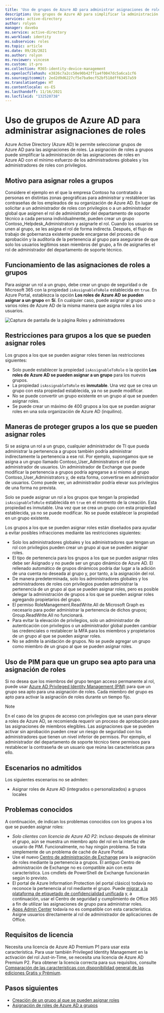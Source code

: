 ```yaml
---
title: 'Uso de grupos de Azure AD para administrar asignaciones de roles: Azure Active Directory'
description: Use grupos de Azure AD para simplificar la administración de asignaciones de roles en Azure Active Directory
services: active-directory
author: rolyon
manager: daveba
ms.service: active-directory
ms.workload: identity
ms.subservice: roles
ms.topic: article
ms.date: 09/28/2021
ms.author: rolyon
ms.reviewer: vincesm
ms.custom: it-pro
ms.collection: M365-identity-device-management
ms.openlocfilehash: e3826c7a2cc50e90b42ff1a4f0047dc5a6ca1cf6
ms.sourcegitcommit: 2ed2d9d6227cf5e7ba9ecf52bf518dff63457a59
ms.translationtype: HT
ms.contentlocale: es-ES
ms.lasthandoff: 11/16/2021
ms.locfileid: "132520738"
---
```

# <a name="use-azure-ad-groups-to-manage-role-assignments"></a>Uso de grupos de Azure AD para administrar asignaciones de roles

Azure Active Directory (Azure AD) le permite seleccionar grupos de Azure AD para las asignaciones de roles. La asignación de roles a grupos puede simplificar la administración de las asignaciones de roles en Azure AD con el mínimo esfuerzo de los administradores globales y los administradores de roles con privilegios.

## <a name="why-assign-roles-to-groups"></a>Motivo para asignar roles a grupos

Considere el ejemplo en el que la empresa Contoso ha contratado a personas en distintas zonas geográficas para administrar y restablecer las contraseñas de los empleados de su organización de Azure AD. En lugar de solicitar a un administrador de roles con privilegios o a un administrador global que asignen el rol de administrador del departamento de soporte técnico a cada persona individualmente, pueden crear un grupo Contoso_Helpdesk_Administrators y asignarle el rol. Cuando los usuarios se unen al grupo, se les asigna el rol de forma indirecta. Después, el flujo de trabajo de gobernanza existente puede encargarse del proceso de aprobación y la auditoría de la pertenencia al grupo para asegurarse de que solo los usuarios legítimos sean miembros del grupo, a fin de asignarles el rol de administrador del departamento de soporte técnico.

## <a name="how-role-assignments-to-groups-work"></a>Funcionamiento de las asignaciones de roles a grupos

Para asignar un rol a un grupo, debe crear un grupo de seguridad o de Microsoft 365 con la propiedad `isAssignableToRole` establecida en `true`. En Azure Portal, establezca la opción **Los roles de Azure AD se pueden asignar a un grupo** en **Sí**. En cualquier caso, puede asignar al grupo uno o varios roles de Azure AD de la misma manera que asigna roles a los usuarios.

![Captura de pantalla de la página Roles y administradores](./media/groups-concept/role-assignable-group.png)

## <a name="restrictions-for-role-assignable-groups"></a>Restricciones para grupos a los que se pueden asignar roles

Los grupos a los que se pueden asignar roles tienen las restricciones siguientes:

- Solo puede establecer la propiedad `isAssignableToRole` o la opción **Los roles de Azure AD se pueden asignar a un grupo** para los nuevos grupos.
- La propiedad `isAssignableToRole` es **inmutable**. Una vez que se crea un grupo con esta propiedad establecida, ya no se puede modificar.
- No se puede convertir un grupo existente en un grupo al que se pueden asignar roles.
- Se puede crear un máximo de 400 grupos a los que se puedan asignar roles en una sola organización de Azure AD (inquilino).

## <a name="how-are-role-assignable-groups-protected"></a>Maneras de proteger grupos a los que se pueden asignar roles

Si se asigna un rol a un grupo, cualquier administrador de TI que pueda administrar la pertenencia a grupos también podría administrar indirectamente la pertenencia a ese rol. Por ejemplo, supongamos que se asigna a un grupo llamado Contoso_User_Administrators el rol de administrador de usuarios. Un administrador de Exchange que puede modificar la pertenencia a grupos podría agregarse a sí mismo al grupo Contoso_User_Administrators y, de esta forma, convertirse en administrador de usuarios. Como puede ver, un administrador podría elevar sus privilegios de una forma no prevista.

Solo se puede asignar un rol a los grupos que tengan la propiedad `isAssignableToRole` establecida en `true` en el momento de la creación. Esta propiedad es inmutable. Una vez que se crea un grupo con esta propiedad establecida, ya no se puede modificar. No se puede establecer la propiedad en un grupo existente.

Los grupos a los que se pueden asignar roles están diseñados para ayudar a evitar posibles infracciones mediante las restricciones siguientes:

- Solo los administradores globales y los administradores que tengan un rol con privilegios pueden crear un grupo al que se pueden asignar roles.
- El tipo de pertenencia para los grupos a los que se pueden asignar roles debe ser Asignado y no puede ser un grupo dinámico de Azure AD. El rellenado automático de grupos dinámicos podría dar lugar a la adición de una cuenta no deseada al grupo y, por tanto, a la asignación del rol.
- De manera predeterminada, solo los administradores globales y los administradores de roles con privilegios pueden administrar la pertenencia de un grupo al que se pueden asignar roles, pero es posible delegar la administración de grupos a los que se pueden asignar roles agregando propietarios del grupo.
- El permiso RoleManagement.ReadWrite.All de Microsoft Graph es necesario para poder administrar la pertenencia de dichos grupos; Group.ReadWrite.All no funcionará.
- Para evitar la elevación de privilegios, solo un administrador de autenticación con privilegios o un administrador global pueden cambiar las credenciales o restablecer la MFA para los miembros y propietarios de un grupo al que se pueden asignar roles.
- No se admite la anidación de grupos. No se puede agregar un grupo como miembro de un grupo al que se pueden asignar roles.

## <a name="use-pim-to-make-a-group-eligible-for-a-role-assignment"></a>Uso de PIM para que un grupo sea apto para una asignación de roles

Si no desea que los miembros del grupo tengan acceso permanente al rol, puede usar [Azure AD Privileged Identity Management (PIM)](../privileged-identity-management/pim-configure.md) para que un grupo sea apto para una asignación de roles. Cada miembro del grupo es apto para activar la asignación de roles durante un tiempo fijo.

> [!NOTE]
> En el caso de los grupos de acceso con privilegios que se usan para elevar a roles de Azure AD, se recomienda requerir un proceso de aprobación para las asignaciones de miembros elegibles. Las asignaciones que se pueden activar sin aprobación pueden crear un riesgo de seguridad con los administradores que tienen un nivel inferior de permisos. Por ejemplo, el administrador del departamento de soporte técnico tiene permisos para restablecer la contraseña de un usuario que reúna las características para ello.

## <a name="scenarios-not-supported"></a>Escenarios no admitidos

Los siguientes escenarios no se admiten:  

- Asignar roles de Azure AD (integrados o personalizados) a grupos locales

## <a name="known-issues"></a>Problemas conocidos

A continuación, de indican los problemas conocidos con los grupos a los que se pueden asignar roles:

- *Solo clientes con licencia de Azure AD P2*: incluso después de eliminar el grupo, aún se muestra un miembro apto del rol en la interfaz de usuario de PIM. Funcionalmente, no hay ningún problema. Se trata simplemente de un problema de caché de Azure Portal.  
- Use el nuevo [Centro de administración de Exchange](https://admin.exchange.microsoft.com/) para la asignación de roles mediante la pertenencia a grupos. El antiguo Centro de administración de Exchange no es compatible aún con esta característica. Los cmdlets de PowerShell de Exchange funcionarán según lo previsto.
- El portal de Azure Information Protection (el portal clásico) todavía no reconoce la pertenencia al rol mediante el grupo. Puede [migrar a la plataforma de etiquetado de confidencialidad unificada](/azure/information-protection/configure-policy-migrate-labels) y, a continuación, usar el Centro de seguridad y cumplimiento de Office 365 a fin de utilizar las asignaciones de grupo para administrar roles.
- [Apps Admin Center](https://config.office.com/) todavía no es compatible con esta característica. Asigne usuarios directamente al rol de administrador de aplicaciones de Office.

## <a name="license-requirements"></a>Requisitos de licencia

Necesita una licencia de Azure AD Premium P1 para usar esta característica. Para usar también Privileged Identity Management en la activación del rol Just-in-Time, se necesita una licencia de Azure AD Premium P2. Para obtener la licencia correcta para sus requisitos, consulte [Comparación de las características con disponibilidad general de las ediciones Gratis y Prémium](https://www.microsoft.com/security/business/identity-access-management/azure-ad-pricing).

## <a name="next-steps"></a>Pasos siguientes

- [Creación de un grupo al que se pueden asignar roles](groups-create-eligible.md)
- [Asignación de roles de Azure AD a grupos](groups-assign-role.md)
